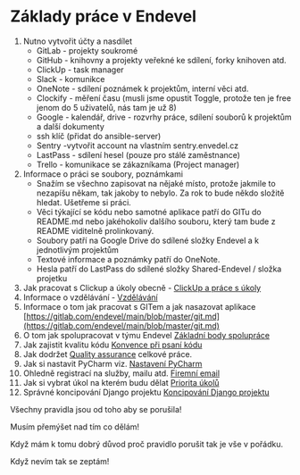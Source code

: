 # Základy práce v Endevel



1. Nutno vytvořit účty a nasdílet 
   * GitLab - projekty soukromé 
   * GitHub - knihovny a projekty veřekné ke sdílení, forky knihoven atd. 
   * ClickUp - task manager 
   * Slack - komunikce 
   * OneNote - sdílení poznámek k projektům, interní věci atd. 
   * Clockify - měření času \(musli jsme opustit Toggle, protože ten je free jenom do 5 uživatelů, nás tam je už 8\) 
   * Google - kalendář, drive - rozvrhy práce, sdílení souborů k projektům a další dokumenty 
   * ssh klíč \(přidat do ansible-server\) 
   * Sentry -vytvořit account na vlastním sentry.envedel.cz 
   * LastPass - sdílení hesel \(pouze pro stálé zaměstnance\) 
   * Trello - komunikace se zákazníkama \(Project manager\) 
2. Informace o práci se soubory, poznámkami 
   * Snažím se všechno zapisovat na nějaké místo, protože jakmile to nezapíšu někam, tak jakoby to nebylo. Za rok to bude někdo složitě hledat. Ušetřeme si práci. 
   * Věci týkající se kódu nebo samotné aplikace patří do GITu do README.md nebo jakéhokoliv dalšího souboru, který tam bude z README viditelně prolinkovaný. 
   * Soubory patří na Google Drive do sdílené složky Endevel a k jednotlivým projektům 
   * Textové informace a poznámky patří do OneNote. 
   * Hesla patří do LastPass do sdílené složky Shared-Endevel / složka projetku 
3. Jak pracovat s Clickup a úkoly obecně - [ClickUp a práce s úkoly](onenote:#ClickUp%20a%20práce%20s%20úkoly&page-id={b45055ee-628c-4c40-b59b-0746b7afb740}&end) 
4. Informace o vzdělávání - [Vzdělávání](onenote:#Vzdělávání&page-id={ff15e27d-ecb2-4f94-b565-e3cc1c579c0a}&end) 
5. Informace o tom jak pracovat s GITem a jak nasazovat aplikace [https://gitlab.com/endevel/main/blob/master/git.md](https://gitlab.com/endevel/main/blob/master/git.md) 
6. O tom jak spolupracovat v týmu Endevel [Základní body spolupráce](onenote:#Základní%20body%20spolupráce&section-id={D9BE800E-3FC7-5C4B-A2EF-91CACEA25773}&page-id={A956D65C-1C20-4491-B736-A3046A32FA81}&end&base-path=https://d.docs.live.net/340fb765b45b2b64/Dokumenty/Endevel/Internal.one) 
7. Jak zajistit kvalitu kódu [Konvence při psaní kódu](onenote:#Konvence%20při%20psaní%20kódu&section-id={D9BE800E-3FC7-5C4B-A2EF-91CACEA25773}&page-id={BF13D13E-8DDB-427A-A59D-CE2E2CF05709}&end&base-path=https://d.docs.live.net/340fb765b45b2b64/Dokumenty/Endevel/Internal.one) 
8. Jak dodržet [Quality assurance](onenote:#Quality%20assurance&section-id={D9BE800E-3FC7-5C4B-A2EF-91CACEA25773}&page-id={C724CEB3-C71C-8548-A8AB-2C17AB04938D}&end&base-path=https://d.docs.live.net/340fb765b45b2b64/Dokumenty/Endevel/Internal.one) celkové práce. 
9. Jak si nastavit PyCharm viz. [Nastavení PyCharm](onenote:#Nastavení%20PyCharm&section-id={D9BE800E-3FC7-5C4B-A2EF-91CACEA25773}&page-id={AF65B214-E7A9-1340-90F9-F809B1B73E84}&end&base-path=https://d.docs.live.net/340fb765b45b2b64/Dokumenty/Endevel/Internal.one) 
10. Ohledně registrací na služby, mailu atd. [Firemní email](onenote:#Firemní%20email&section-id={D9BE800E-3FC7-5C4B-A2EF-91CACEA25773}&page-id={5376B073-4D02-9B47-BC92-5512AB3DE87E}&end&base-path=https://d.docs.live.net/340fb765b45b2b64/Dokumenty/Endevel/Internal.one) 
11. Jak si vybrat úkol na kterém budu dělat [Priorita úkolů](onenote:#Priorita%20úkolů&section-id={D9BE800E-3FC7-5C4B-A2EF-91CACEA25773}&page-id={A863420E-4124-5346-AA24-DF41F4988587}&end&base-path=https://d.docs.live.net/340fb765b45b2b64/Dokumenty/Endevel/Internal.one) 
12. Správné koncipování Django projektu [Koncipování Django projektu](onenote:#Koncipování%20Django%20projektu&section-id={D9BE800E-3FC7-5C4B-A2EF-91CACEA25773}&page-id={48391657-82E2-2D42-9E38-0BFF2263AFE0}&end&base-path=https://d.docs.live.net/340fb765b45b2b64/Dokumenty/Endevel/Internal.one) 

Všechny pravidla jsou od toho aby se porušila! 

Musím přemýšet nad tím co dělám! 

Když mám k tomu dobrý důvod proč pravidlo porušit tak je vše v pořádku. 

Když nevím tak se zeptám! 


